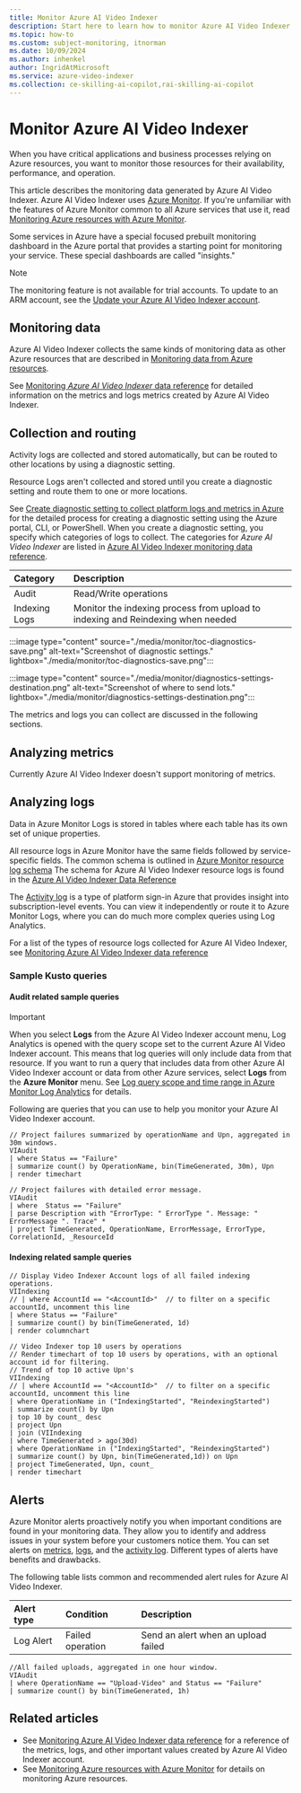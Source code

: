 ```yaml
---
title: Monitor Azure AI Video Indexer
description: Start here to learn how to monitor Azure AI Video Indexer
ms.topic: how-to
ms.custom: subject-monitoring, itnorman
ms.date: 10/09/2024
ms.author: inhenkel
author: IngridAtMicrosoft
ms.service: azure-video-indexer
ms.collection: ce-skilling-ai-copilot,rai-skilling-ai-copilot
---
```


# Monitor Azure AI Video Indexer

When you have critical applications and business processes relying on Azure resources, you want to monitor those resources for their availability, performance, and operation. 

This article describes the monitoring data generated by Azure AI Video Indexer. Azure AI Video Indexer uses [Azure Monitor](/azure/azure-monitor/overview). If you're unfamiliar with the features of Azure Monitor common to all Azure services that use it, read [Monitoring Azure resources with Azure Monitor](/azure/azure-monitor/essentials/monitor-azure-resource).

Some services in Azure have a special focused prebuilt monitoring dashboard in the Azure portal that provides a starting point for monitoring your service. These special dashboards are called "insights."

> [!NOTE]
> The monitoring feature is not available for trial accounts. To update to an ARM account, see the [Update your Azure AI Video Indexer account](update-your-azure-video-indexer-account-and-migrate-assets.md).

## Monitoring data 

Azure AI Video Indexer collects the same kinds of monitoring data as other Azure resources that are described in [Monitoring data from Azure resources](/azure/azure-monitor/essentials/monitor-azure-resource#monitoring-data-from-azure-resources). 

See [Monitoring *Azure AI Video Indexer* data reference](monitor-video-indexer-data-reference.md) for detailed information on the metrics and logs metrics created by Azure AI Video Indexer.

## Collection and routing

Activity logs are collected and stored automatically, but can be routed to other locations by using a diagnostic setting.  

Resource Logs aren't collected and stored until you create a diagnostic setting and route them to one or more locations.

See [Create diagnostic setting to collect platform logs and metrics in Azure](/azure/azure-monitor/platform/diagnostic-settings) for the detailed process for creating a diagnostic setting using the Azure portal, CLI, or PowerShell. When you create a diagnostic setting, you specify which categories of logs to collect. The categories for *Azure AI Video Indexer* are listed in [Azure AI Video Indexer monitoring data reference](monitor-video-indexer-data-reference.md#resource-logs).

| Category | Description  |
|:---|:---|
|Audit | Read/Write operations|
|Indexing Logs| Monitor the indexing process from upload to indexing and Reindexing when needed|

:::image type="content" source="./media/monitor/toc-diagnostics-save.png" alt-text="Screenshot of diagnostic settings." lightbox="./media/monitor/toc-diagnostics-save.png":::

:::image type="content" source="./media/monitor/diagnostics-settings-destination.png" alt-text="Screenshot of where to send lots." lightbox="./media/monitor/diagnostics-settings-destination.png":::

The metrics and logs you can collect are discussed in the following sections.

## Analyzing metrics

Currently Azure AI Video Indexer doesn't support monitoring of metrics. 

## Analyzing logs

Data in Azure Monitor Logs is stored in tables where each table has its own set of unique properties.  

All resource logs in Azure Monitor have the same fields followed by service-specific fields. The common schema is outlined in [Azure Monitor resource log schema](/azure/azure-monitor/essentials/resource-logs-schema) The schema for Azure AI Video Indexer resource logs is found in the [Azure AI Video Indexer Data Reference](monitor-video-indexer-data-reference.md#schemas) 

The [Activity log](/azure/azure-monitor/essentials/activity-log) is a type of platform sign-in Azure that provides insight into subscription-level events. You can view it independently or route it to Azure Monitor Logs, where you can do much more complex queries using Log Analytics.  

For a list of the types of resource logs collected for Azure AI Video Indexer, see [Monitoring Azure AI Video Indexer data reference](monitor-video-indexer-data-reference.md#resource-logs)  

<!--
For a list of the tables used by Azure Monitor Logs and queryable by Log Analytics, see [Monitoring Azure AI Video Indexer data reference](monitor-video-indexer-data-reference.md#azure-monitor-logs-tables)
-->

### Sample Kusto queries

#### Audit related sample queries

> [!IMPORTANT]
> When you select **Logs** from the Azure AI Video Indexer account menu, Log Analytics is opened with the query scope set to the current Azure AI Video Indexer account. This means that log queries will only include data from that resource. If you want to run a query that includes data from other Azure AI Video Indexer account or data from other Azure services, select **Logs** from the **Azure Monitor** menu. See [Log query scope and time range in Azure Monitor Log Analytics](/azure/azure-monitor/logs/scope) for details.

Following are queries that you can use to help you monitor your Azure AI Video Indexer account.  

```kusto
// Project failures summarized by operationName and Upn, aggregated in 30m windows.
VIAudit
| where Status == "Failure"
| summarize count() by OperationName, bin(TimeGenerated, 30m), Upn
| render timechart  
```

```kusto
// Project failures with detailed error message.
VIAudit
| where  Status == "Failure"
| parse Description with "ErrorType: " ErrorType ". Message: " ErrorMessage ". Trace" *
| project TimeGenerated, OperationName, ErrorMessage, ErrorType, CorrelationId, _ResourceId
```

#### Indexing related sample queries

```kusto
// Display Video Indexer Account logs of all failed indexing operations. 
VIIndexing
// | where AccountId == "<AccountId>"  // to filter on a specific accountId, uncomment this line
| where Status == "Failure"
| summarize count() by bin(TimeGenerated, 1d)
| render columnchart
```

```kusto
// Video Indexer top 10 users by operations 
// Render timechart of top 10 users by operations, with an optional account id for filtering. 
// Trend of top 10 active Upn's
VIIndexing
// | where AccountId == "<AccountId>"  // to filter on a specific accountId, uncomment this line
| where OperationName in ("IndexingStarted", "ReindexingStarted")
| summarize count() by Upn
| top 10 by count_ desc
| project Upn
| join (VIIndexing
| where TimeGenerated > ago(30d)
| where OperationName in ("IndexingStarted", "ReindexingStarted")
| summarize count() by Upn, bin(TimeGenerated,1d)) on Upn
| project TimeGenerated, Upn, count_
| render timechart
```

## Alerts

Azure Monitor alerts proactively notify you when important conditions are found in your monitoring data. They allow you to identify and address issues in your system before your customers notice them. You can set alerts on [metrics](/azure/azure-monitor/alerts/alerts-metric-overview), [logs](/azure/azure-monitor/alerts/alerts-unified-log), and the [activity log](/azure/azure-monitor/alerts/activity-log-alerts). Different types of alerts have benefits and drawbacks.

The following table lists common and recommended alert rules for Azure AI Video Indexer.

| Alert type | Condition | Description  |
|:---|:---|:---|
| Log Alert|Failed operation |Send an alert when an upload failed |

```kusto
//All failed uploads, aggregated in one hour window.
VIAudit
| where OperationName == "Upload-Video" and Status == "Failure"
| summarize count() by bin(TimeGenerated, 1h)
```

## Related articles

- See [Monitoring Azure AI Video Indexer data reference](monitor-video-indexer-data-reference.md) for a reference of the metrics, logs, and other important values created by Azure AI Video Indexer account.
- See [Monitoring Azure resources with Azure Monitor](/azure/azure-monitor/essentials/monitor-azure-resource) for details on monitoring Azure resources.
